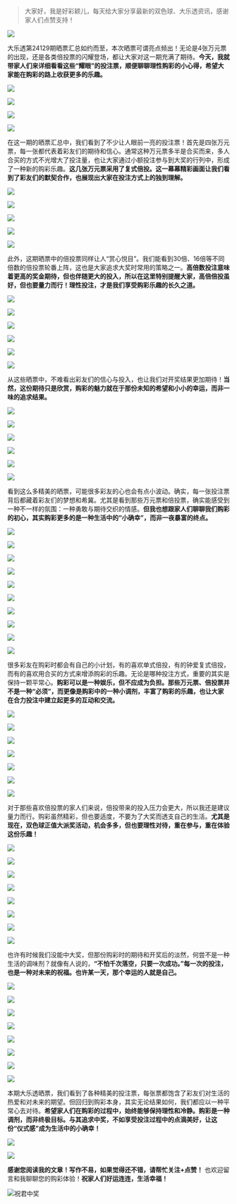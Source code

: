> 大家好，我是好彩颖儿，每天给大家分享最新的双色球、大乐透资讯，感谢家人们点赞支持！

![](https://cdn.jsdelivr.net/gh/wangwenjie1314/PicCDN/2024-7-12/1720763627240-image.png)

大乐透第24129期晒票汇总如约而至，本次晒票可谓亮点频出！无论是4张万元票的出现，还是各类倍投票的闪耀登场，都让大家对这一期充满了期待。**今天，我就带家人们来详细看看这些“耀眼”的投注票，顺便聊聊理性购彩的小心得，希望大家能在购彩的路上收获更多的乐趣。**


![](https://cdn.jsdelivr.net/gh/wangwenjie1314/PicCDN/2024-11-6/1730874156539-image.png)


![](https://cdn.jsdelivr.net/gh/wangwenjie1314/PicCDN/2024-11-6/1730874628458-image.png)


![](https://cdn.jsdelivr.net/gh/wangwenjie1314/PicCDN/2024-11-6/1730874347081-image.png)

![](https://cdn.jsdelivr.net/gh/wangwenjie1314/PicCDN/2024-11-6/1730874397282-image.png)


在这一期的晒票汇总中，我们看到了不少让人眼前一亮的投注票！首先是四张万元票，每一张都代表着彩友们的期待和信心。通常这种万元票多半是合买而来，多人合买的方式不光增大了投注量，也让大家通过小额投注参与到大奖的行列中，形成了一种新的购彩乐趣。**这几张万元票采用了复式倍投。这一幕幕精彩画面让我们看到了彩友们的默契合作，也展现出大家在投注方式上的独到理解。**


![](https://cdn.jsdelivr.net/gh/wangwenjie1314/PicCDN/2024-11-6/1730875041339-image.png)


![](https://cdn.jsdelivr.net/gh/wangwenjie1314/PicCDN/2024-11-6/1730874750617-image.png)


![](https://cdn.jsdelivr.net/gh/wangwenjie1314/PicCDN/2024-11-6/1730874758400-image.png)


![](https://cdn.jsdelivr.net/gh/wangwenjie1314/PicCDN/2024-11-6/1730874680536-image.png)

![](https://cdn.jsdelivr.net/gh/wangwenjie1314/PicCDN/2024-11-6/1730874688848-image.png)


此外，这期晒票中的倍投票同样让人“赏心悦目”。我们能看到30倍、16倍等不同倍数的倍投票轮番上阵，这也是大家追求大奖时常用的策略之一。**高倍数投注意味着更高的奖金期待，但也伴随更大的投入，所以在这里特别提醒大家，高倍倍投虽好，但也要量力而行！理性投注，才是我们享受购彩乐趣的长久之道。**


![](https://cdn.jsdelivr.net/gh/wangwenjie1314/PicCDN/2024-11-6/1730874993205-image.png)

![](https://cdn.jsdelivr.net/gh/wangwenjie1314/PicCDN/2024-11-6/1730874953751-image.png)



![](https://cdn.jsdelivr.net/gh/wangwenjie1314/PicCDN/2024-11-6/1730875085214-image.png)


![](https://cdn.jsdelivr.net/gh/wangwenjie1314/PicCDN/2024-11-6/1730875128845-image.png)


![](https://cdn.jsdelivr.net/gh/wangwenjie1314/PicCDN/2024-11-6/1730875204287-image.png)


![](https://cdn.jsdelivr.net/gh/wangwenjie1314/PicCDN/2024-11-6/1730875211616-image.png)

从这些晒票中，不难看出彩友们的信心与投入，也让我们对开奖结果更加期待！**当然，这份期待只是欣赏，购彩的魅力就在于那份未知的希望和小小的幸运，而非一味的追求结果。**

![](https://cdn.jsdelivr.net/gh/wangwenjie1314/PicCDN/2024-11-6/1730874895665-image.png)

![](https://cdn.jsdelivr.net/gh/wangwenjie1314/PicCDN/2024-11-6/1730874856201-image.png)



![](https://cdn.jsdelivr.net/gh/wangwenjie1314/PicCDN/2024-11-6/1730874162989-image.png)

![](https://cdn.jsdelivr.net/gh/wangwenjie1314/PicCDN/2024-11-6/1730874188916-image.png)

![](https://cdn.jsdelivr.net/gh/wangwenjie1314/PicCDN/2024-11-6/1730874198254-image.png)


![](https://cdn.jsdelivr.net/gh/wangwenjie1314/PicCDN/2024-11-6/1730874236575-image.png)

看到这么多精美的晒票，可能很多彩友的心也会有点小波动。确实，每一张投注票背后都藏着彩友们的梦想和希冀。尤其是看到那些万元票和倍投票，确实能感受到一种不一样的氛围：一种勇敢与期待交织的情感。**但我也想跟家人们聊聊我们购彩的初心，其实购彩更多的是一种生活中的“小确幸”，而非一夜暴富的终点。**

![](https://cdn.jsdelivr.net/gh/wangwenjie1314/PicCDN/2024-11-6/1730879283061-image.png)


![](https://cdn.jsdelivr.net/gh/wangwenjie1314/PicCDN/2024-11-6/1730879232278-image.png)

![](https://cdn.jsdelivr.net/gh/wangwenjie1314/PicCDN/2024-11-6/1730879306330-image.png)


![](https://cdn.jsdelivr.net/gh/wangwenjie1314/PicCDN/2024-11-6/1730879277468-image.png)


![](https://cdn.jsdelivr.net/gh/wangwenjie1314/PicCDN/2024-11-6/1730879300930-image.png)

![](https://cdn.jsdelivr.net/gh/wangwenjie1314/PicCDN/2024-11-6/1730879297439-image.png)

![](https://cdn.jsdelivr.net/gh/wangwenjie1314/PicCDN/2024-11-6/1730879293624-image.png)


![](https://cdn.jsdelivr.net/gh/wangwenjie1314/PicCDN/2024-11-6/1730879271175-image.png)

![](https://cdn.jsdelivr.net/gh/wangwenjie1314/PicCDN/2024-11-6/1730879266841-image.png)

![](https://cdn.jsdelivr.net/gh/wangwenjie1314/PicCDN/2024-11-6/1730879259241-image.png)

很多彩友在购彩时都会有自己的小计划，有的喜欢单式倍投，有的钟爱复式倍投，而有的喜欢用合买的方式来增添购彩的乐趣。无论是哪种投注方式，重要的其实是保持一颗平常心。**购彩可以是一种娱乐，但不应成为负担。那些万元票、倍投票并不是一种“必须”，而更像是购彩中的一种小调剂，丰富了购彩的乐趣，也让大家在合力投注中建立起更多的互动和交流。**


![](https://cdn.jsdelivr.net/gh/wangwenjie1314/PicCDN/2024-11-6/1730879288819-image.png)

![](https://cdn.jsdelivr.net/gh/wangwenjie1314/PicCDN/2024-11-6/1730879248715-image.png)

![](https://cdn.jsdelivr.net/gh/wangwenjie1314/PicCDN/2024-11-6/1730879244885-image.png)

![](https://cdn.jsdelivr.net/gh/wangwenjie1314/PicCDN/2024-11-6/1730879253904-image.png)


![](https://cdn.jsdelivr.net/gh/wangwenjie1314/PicCDN/2024-11-6/1730879321827-image.png)

![](https://cdn.jsdelivr.net/gh/wangwenjie1314/PicCDN/2024-11-6/1730879318011-image.png)

![](https://cdn.jsdelivr.net/gh/wangwenjie1314/PicCDN/2024-11-6/1730879314198-image.png)


对于那些喜欢倍投票的家人们来说，倍投带来的投入压力会更大，所以我还是建议量力而行。购彩虽然精彩，但也要适度，不要为了大奖而透支自己的生活。**尤其是现在，双色球正值大派奖活动，机会多多，但也要理性对待，重在参与，重在体验这份乐趣！**


![](https://cdn.jsdelivr.net/gh/wangwenjie1314/PicCDN/2024-11-6/1730879348550-image.png)

![](https://cdn.jsdelivr.net/gh/wangwenjie1314/PicCDN/2024-11-6/1730879337532-image.png)

![](https://cdn.jsdelivr.net/gh/wangwenjie1314/PicCDN/2024-11-6/1730879332641-image.png)

![](https://cdn.jsdelivr.net/gh/wangwenjie1314/PicCDN/2024-11-6/1730879356708-image.png)


![](https://cdn.jsdelivr.net/gh/wangwenjie1314/PicCDN/2024-11-6/1730879363957-image.png)


![](https://cdn.jsdelivr.net/gh/wangwenjie1314/PicCDN/2024-11-6/1730879430558-image.png)

![](https://cdn.jsdelivr.net/gh/wangwenjie1314/PicCDN/2024-11-6/1730879421574-image.png)

![](https://cdn.jsdelivr.net/gh/wangwenjie1314/PicCDN/2024-11-6/1730879414775-image.png)


也许有时候我们没能中大奖，但那份购彩时的期待和开奖后的淡然，何尝不是一种生活的调味剂？就像有人说的，**“不怕千次落空，只要一次成功。”每一次的投注，也是一种对未来的祝福。也许某一天，那个幸运的人就是自己。**



![](https://cdn.jsdelivr.net/gh/wangwenjie1314/PicCDN/2024-11-6/1730879369265-image.png)

![](https://cdn.jsdelivr.net/gh/wangwenjie1314/PicCDN/2024-11-6/1730879376513-image.png)


![](https://cdn.jsdelivr.net/gh/wangwenjie1314/PicCDN/2024-11-6/1730879399705-image.png)

![](https://cdn.jsdelivr.net/gh/wangwenjie1314/PicCDN/2024-11-6/1730879390260-image.png)

![](https://cdn.jsdelivr.net/gh/wangwenjie1314/PicCDN/2024-11-6/1730879382980-image.png)

![](https://cdn.jsdelivr.net/gh/wangwenjie1314/PicCDN/2024-11-6/1730879408491-image.png)


![](https://cdn.jsdelivr.net/gh/wangwenjie1314/PicCDN/2024-11-6/1730879437897-image.png)


![](https://cdn.jsdelivr.net/gh/wangwenjie1314/PicCDN/2024-11-6/1730879445688-image.png)

本期大乐透晒票，我们看到了各种精美的投注票，每张票都饱含了彩友们对生活的热爱和对未来的期望。但回归到购彩本身，其实无论结果如何，我们都应以一种平常心去对待。**希望家人们在购彩的过程中，始终能够保持理性和冷静。购彩是一种调剂，而非终极目标。与其追求中奖，不如享受投注过程中的点滴美好，让这份“仪式感”成为生活中的小确幸！**


![](https://cdn.jsdelivr.net/gh/wangwenjie1314/PicCDN/2024-11-6/1730874177395-image.png)


![](https://cdn.jsdelivr.net/gh/wangwenjie1314/PicCDN/2024-11-6/1730874786636-image.png)


**感谢您阅读我的文章！写作不易，如果觉得还不错，请帮忙关注+点赞！** 也欢迎留言和我聊聊您的购彩体验！**祝家人们好运连连，生活幸福！**


![祝君中奖](https://cdn.jsdelivr.net/gh/wangwenjie1314/PicCDN/2024-8-14/1723617001718-image.png)